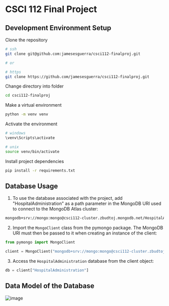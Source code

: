 # CSCI 112 Final Project

## Development Environment Setup

Clone the repository
```sh
# ssh
git clone git@github.com:jamesesguerra/csci112-finalproj.git

# or

# https
git clone https://github.com/jamesesguerra/csci112-finalproj.git
```

Change directory into folder
```sh
cd csci112-finalproj
```

Make a virtual environment
```sh
python -m venv venv
```

Activate the environment
```sh
# windows
\venv\Scripts\activate

# unix
source venv/bin/activate
```

Install project dependencies
```sh
pip install -r requirements.txt
```

## Database Usage

1. To use the database associated with the project, add "HospitalAdministration" as a path parameter in the MongoDB URI used to connect to the MongoDB Atlas cluster:
```sh
mongodb+srv://mongo:mongo@csci112-cluster.zbudtoj.mongodb.net/HospitalAdministration?retryWrites=true&w=majority
```

2. Import the `MongoClient` class from the pymongo package. The MongoDB URI must then be passed to it when creating an instance of the client:
```py
from pymongo import MongoClient

client = MongoClient("mongodb+srv://mongo:mongo@csci112-cluster.zbudtoj.mongodb.net/HospitalAdministration?retryWrites=true&w=majority")
```

3. Access the `HospitalAdministration` database from the client object:
```py
db = client["HospitalAdministration"]
```

## Data Model of the Database
![image](https://user-images.githubusercontent.com/68677613/204084330-4a417985-3a6d-4538-9865-66d28b2362b7.png)
